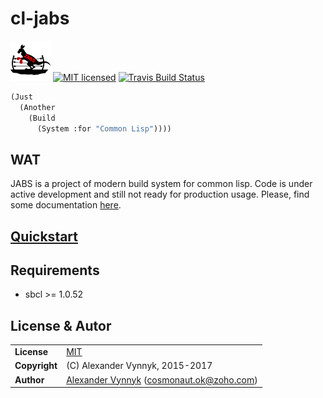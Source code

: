 # cl-jabs

![](https://github.com/cl-jabs/cl-jabs/blob/master/share/images/JABS_64x64.png) [![MIT licensed](https://img.shields.io/badge/license-MIT-blue.svg)](./LICENSE) [![Travis Build Status](https://api.travis-ci.org/cl-jabs/cl-jabs.svg?branch=master)](https://travis-ci.org/cl-jabs/cl-jabs)
```lisp
(Just
  (Another
    (Build
      (System :for "Common Lisp"))))
```

## WAT
JABS is a project of modern build system for common lisp. Code is under active development and still not ready for production usage. Please, find some documentation [here](https://github.com/cl-jabs/cl-jabs/wiki).

## [Quickstart](https://github.com/cl-jabs/cl-jabs/wiki/quickstart)

## Requirements

* sbcl >= 1.0.52

## License & Autor
| | |
|:--|---|
| **License** | [MIT](./LICENSE) |
| **Copyright** | (C) Alexander Vynnyk, 2015-2017 |
| **Author** | [Alexander Vynnyk](https://github.com/cosmonaut.ok) (<cosmonaut.ok@zoho.com>) |
